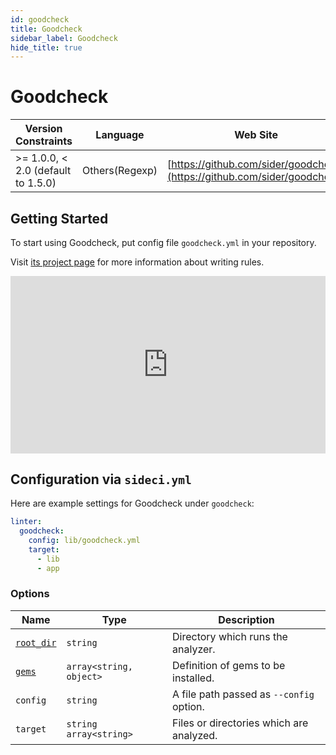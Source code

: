 ```yaml
---
id: goodcheck
title: Goodcheck
sidebar_label: Goodcheck
hide_title: true
---
```


# Goodcheck

| Version Constraints | Language | Web Site |
| ----------------- | -------- | -------- |
| >= 1.0.0, < 2.0 (default to 1.5.0) | Others(Regexp) | [https://github.com/sider/goodcheck](https://github.com/sider/goodcheck) |

## Getting Started

To start using Goodcheck, put config file `goodcheck.yml` in your repository.

Visit [its project page](https://github.com/sider/goodcheck#goodcheckyml) for more information about writing rules.

<div style="position:relative;padding-top:56.25%;">
  <iframe src="https://www.youtube.com/embed/8Zpm2gguE1M" frameborder="0" allowfullscreen
    style="position:absolute;top:0;left:0;width:100%;height:100%;"></iframe>
</div>

## Configuration via `sideci.yml`

Here are example settings for Goodcheck under `goodcheck`:

```yaml:sideci.yml
linter:
  goodcheck:
    config: lib/goodcheck.yml
    target:
      - lib
      - app
```

### Options

| Name | Type | Description |
| ---- | ---- | ----------- |
| [`root_dir`](../../getting-started/custom-configuration.md#root-dir-option) | `string` | Directory which runs the analyzer. |
| [`gems`](../../getting-started/custom-configuration.md#gems-option) | `array<string, object>` | Definition of gems to be installed. |
| `config` | `string` | A file path passed as `--config` option. |
| `target` | `string`<br />`array<string>` | Files or directories which are analyzed. |
